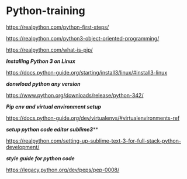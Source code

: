 # Python-training

https://realpython.com/python-first-steps/

https://realpython.com/python3-object-oriented-programming/ 

https://realpython.com/what-is-pip/ 


***Installing Python 3 on Linux***

https://docs.python-guide.org/starting/install3/linux/#install3-linux

***donwload python any version***

https://www.python.org/downloads/release/python-342/

***Pip env and virtual environment setup***

https://docs.python-guide.org/dev/virtualenvs/#virtualenvironments-ref

***setup python code editor sublime3*****

https://realpython.com/setting-up-sublime-text-3-for-full-stack-python-development/ 

***style guide for python code***

https://legacy.python.org/dev/peps/pep-0008/



